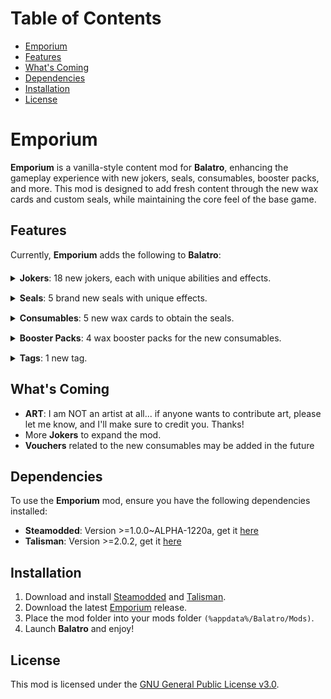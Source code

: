 # Table of Contents

- [Emporium](#emporium)
- [Features](#features)
- [What's Coming](#whats-coming)
- [Dependencies](#dependencies)
- [Installation](#installation)
- [License](#license)

# Emporium

**Emporium** is a vanilla-style content mod for **Balatro**, enhancing the gameplay experience with new jokers, seals, consumables, booster packs, and more. This mod is designed to add fresh content through the new wax cards and custom seals, while maintaining the core feel of the base game.

## Features

<p style="margin-bottom: 20px;">
Currently, <b>Emporium</b> adds the following to <b>Balatro</b>:
</p>

<details style="margin-bottom: 15px;">
<summary><b>Jokers</b>: 18 new jokers, each with unique abilities and effects.</summary>
<ul style="margin-top: 10px;">
    <li><b>Shadow Joker</b>: +20 Mult if played hand is a Two Pair and contains only Spades and Clubs</li>
    <li><b>Crimson Joker</b>: +20 Mult if played hand is a Two Pair and contains only Diamonds and Hearts</li>
    <li><b>Scattered Joker</b>: +5 Mult for every unique suit scored, Wild cards always give this bonus</li>
    <li><b>Spite Joker</b>: X1.2 Mult for every card held in hand while scoring</li>
    <li><b>Nomad Joker</b>: +5 Mult for every unique hand played this run</li>
    <li><b>Spirited Joker</b>: +10 Mult per Spectral Card used while this Joker is held</li>
    <li><b>Printing Press</b>: Sell this card to create a free Emboss Tag</li>
    <li><b>Peapod</b>: If poker hand is a Three of a Kind, destroy this Joker and create 3 free Double Tags</li>
    <li><b>Wishing Star</b>: This Joker gains +5 Mult and increases payout by $1 if a Lucky card is played</li>
    <li><b>Pawn Shop</b>: Played Steel cards earn $1 and give X1.5 Mult when scored</li>
    <li><b>Extra Wild</b>: Played Wild cards give X1.5 Chips</li>
    <li><b>Wild Bear</b>: Each Wild card held in hand gives X1.5 Mult</li>
    <li><b>Scales of Equilibrium</b>: This Joker gives X2 Mult when remaining hands and discards are equal</li>
    <li><b>Clawmark</b>: This Joker gains X0.5 Mult every time a playing card is destroyed (starts at X0.75)</li>
    <li><b>Bleu Rare</b>: Rare Jokers each give X2 Mult</li>
    <li><b>Fire Blanket</b>: This Joker X0.5 the blind size, but has a 1 in 5 chance to temporarily disable a random Joker</li>
    <li><b>Seal of Authenticity</b>: Retrigger all played Red Seal cards an extra 2 times</li>
    <li><b>Great White</b>: If the first played hand of a round has only 1 card, destroy it and add its benefits to this Joker</li>
</ul>
</details>
<details style="margin-bottom: 15px;">
<summary><b>Seals</b>: 5 brand new seals with unique effects.</summary>
<ul style="margin-top: 10px;">
    <li><b>Emerald Seal</b>: When only this seal is discarded, permanently add 1 discard, and destroy this card.</li>
    <li><b>Amber Seal</b>: When only this seal is discarded, permanently add 1 hand, and destroy this card.</li>
    <li><b>Silver Seal</b>: When only this seal is discarded, add 3 levels to the most played poker hand, and destroy this card.</li>
    <li><b>Teal Seal</b>: When only this seal is discarded, permanently add 1 hand size, and destroy this card.</li>
    <li><b>Bronze Seal</b>: When only this seal is discarded, add $10, and destroy this card.</li>
</ul>
</details>
<details style="margin-bottom: 15px;">
<summary><b>Consumables</b>: 5 new wax cards to obtain the seals.</summary>
<ul style="margin-top: 10px;">
    <li><b>The Shedding</b>: Adds an Emerald Seal to 1 selected card.</li>
    <li><b>The Grasping</b>: Adds an Amber Seal to 1 selected card.</li>
    <li><b>The Mastery</b>: Adds an Silver Seal to 1 selected card.</li>
    <li><b>The Expansion</b>: Adds an Teal Seal to 1 selected card.</li>
    <li><b>The Prosperity</b>: Adds an Bronze Seal to 1 selected card.</li>
</ul>
</details>
<details style="margin-bottom: 15px;">
<summary><b>Booster Packs</b>: 4 wax booster packs for the new consumables.</summary>
<ul style="margin-top: 10px;">
    <li><b>Wax Pack</b>: Choose 1 of up to 2 Wax cards to be used immediately.</li>
    <li><b>Wax Pack</b>: Choose 1 of up to 3 Wax cards to be used immediately.</li>
    <li><b>Jumbo Wax Pack</b>: Choose 1 of up to 5 Wax cards to be used immediately.</li>
    <li><b>Mega Wax Pack</b>: Choose 2 of up to 5 Wax cards to be used immediately.</li>
</ul>
</details>
<details style="margin-bottom: 15px;">
<summary><b>Tags</b>: 1 new tag.</summary>
<ul style="margin-top: 10px;">
    <li><b>Emboss Tag</b>: Immediately open a free Wax Pack.</li>
</ul>
</details>

## What's Coming

- **ART**: I am NOT an artist at all... if anyone wants to contribute art, please let me know, and I'll make sure to credit you. Thanks!
- More **Jokers** to expand the mod.
- **Vouchers** related to the new consumables may be added in the future

## Dependencies

To use the **Emporium** mod, ensure you have the following dependencies installed:

- **Steamodded**: Version >=1.0.0~ALPHA-1220a, get it [here](https://github.com/Steamodded/smods)
- **Talisman**: Version >=2.0.2, get it [here](https://github.com/MathIsFun0/Talisman)


## Installation

1. Download and install [Steamodded](https://github.com/Steamodded/smods) and [Talisman](https://github.com/MathIsFun0/Talisman).
1. Download the latest [Emporium](https://github.com/krokshut/Emporium/releases/latest) release.
2. Place the mod folder into your mods folder `(%appdata%/Balatro/Mods)`.
4. Launch **Balatro** and enjoy!

## License

This mod is licensed under the [GNU General Public License v3.0](LICENSE).